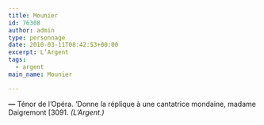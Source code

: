 ```yaml
---
title: Mounier
id: 76308
author: admin
type: personnage
date: 2010-03-11T08:42:53+00:00
excerpt: L’Argent
tags:
  - argent
main_name: Mounier

---
```

**—** Ténor de l’Opéra. ‘Donne la réplique à une cantatrice mondaine, madame Daigremont [3091. _(L’Argent.)_